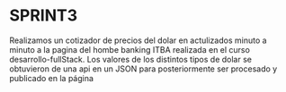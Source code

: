 # SPRINT3
Realizamos un cotizador de precios del dolar en actulizados minuto a minuto a la pagina del hombe banking ITBA realizada en el curso desarrollo-fullStack. Los valores de los distintos tipos de dolar se obtuvieron de una api en un JSON para posteriormente ser procesado y publicado en la página
